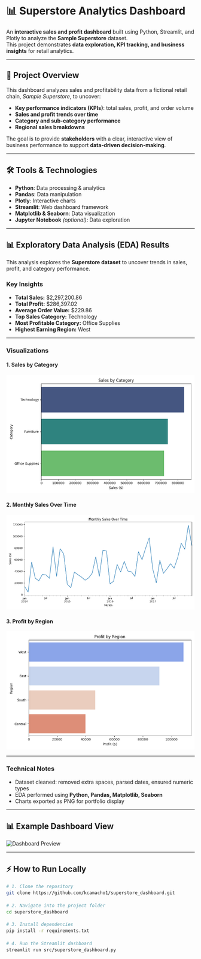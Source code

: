 # 📊 Superstore Analytics Dashboard

An **interactive sales and profit dashboard** built using Python, Streamlit, and Plotly to analyze the **Sample Superstore** dataset.  
This project demonstrates **data exploration, KPI tracking, and business insights** for retail analytics.

---

## 🚀 Project Overview
This dashboard analyzes sales and profitability data from a fictional retail chain, *Sample Superstore*, to uncover:
- **Key performance indicators (KPIs)**: total sales, profit, and order volume
- **Sales and profit trends over time**
- **Category and sub-category performance**
- **Regional sales breakdowns**

The goal is to provide **stakeholders** with a clear, interactive view of business performance to support **data‑driven decision‑making**.

---

## 🛠 Tools & Technologies
- **Python**: Data processing & analytics
- **Pandas**: Data manipulation
- **Plotly**: Interactive charts
- **Streamlit**: Web dashboard framework
- **Matplotlib & Seaborn**: Data visualization
- **Jupyter Notebook** *(optional)*: Data exploration

---

## 📊 Exploratory Data Analysis (EDA) Results

This analysis explores the **Superstore dataset** to uncover trends in sales, profit, and category performance.

### **Key Insights**
- **Total Sales:** \$2,297,200.86  
- **Total Profit:** \$286,397.02  
- **Average Order Value:** \$229.86  
- **Top Sales Category:** Technology  
- **Most Profitable Category:** Office Supplies  
- **Highest Earning Region:** West

---

### **Visualizations**
#### **1. Sales by Category**
![Sales by Category](screenshots/sales_by_category.png)

#### **2. Monthly Sales Over Time**
![Monthly Sales](screenshots/monthly_sales.png)

#### **3. Profit by Region**
![Profit by Region](screenshots/profit_by_region.png)

---

### **Technical Notes**
- Dataset cleaned: removed extra spaces, parsed dates, ensured numeric types
- EDA performed using **Python, Pandas, Matplotlib, Seaborn**
- Charts exported as PNG for portfolio display

---

## 📊 Example Dashboard View
![Dashboard Preview](screenshots/dashboard_preview.png)

---

## ⚡ How to Run Locally
```bash
# 1. Clone the repository
git clone https://github.com/kcamacho1/superstore_dashboard.git

# 2. Navigate into the project folder
cd superstore_dashboard

# 3. Install dependencies
pip install -r requirements.txt

# 4. Run the Streamlit dashboard
streamlit run src/superstore_dashboard.py
